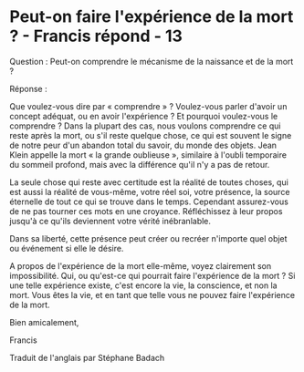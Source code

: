 # Peut-on faire l'expérience de la mort ? - Francis répond - 13

 

 

 

 

 

Question : Peut-on comprendre le m&eacute;canisme de la naissance et de la mort ?

R&eacute;ponse :

Que voulez-vous dire par &laquo;&nbsp;comprendre&nbsp;&raquo; ? Voulez-vous parler d'avoir un concept ad&eacute;quat, ou en avoir l'exp&eacute;rience ? Et pourquoi voulez-vous le comprendre ? Dans la plupart des cas, nous voulons comprendre ce qui reste apr&egrave;s la mort, ou s'il reste quelque chose, ce qui est souvent le signe de notre peur d'un abandon total du savoir, du monde des objets. Jean Klein appelle la mort &laquo;&nbsp;la grande oublieuse&nbsp;&raquo;, similaire &agrave; l'oubli temporaire du sommeil profond, mais avec la diff&eacute;rence qu'il n'y a pas de retour.

La seule chose qui reste avec certitude est la r&eacute;alit&eacute; de toutes choses, qui est aussi la r&eacute;alit&eacute; de vous-m&ecirc;me, votre r&eacute;el soi, votre pr&eacute;sence, la source &eacute;ternelle de tout ce qui se trouve dans le temps. Cependant assurez-vous de ne pas tourner ces mots en une croyance. R&eacute;fl&eacute;chissez &agrave; leur propos jusqu'&agrave; ce qu'ils deviennent votre v&eacute;rit&eacute; in&eacute;branlable.

Dans sa libert&eacute;, cette pr&eacute;sence peut cr&eacute;er ou recr&eacute;er n'importe quel objet ou &eacute;v&eacute;nement si elle le d&eacute;sire.

A propos de l'exp&eacute;rience de la mort elle-m&ecirc;me, voyez clairement son impossibilit&eacute;. Qui, ou qu'est-ce qui pourrait faire l'exp&eacute;rience de la mort ? Si une telle exp&eacute;rience existe, c'est encore la vie, la conscience, et non la mort. Vous &ecirc;tes la vie, et en tant que telle vous ne pouvez faire l'exp&eacute;rience de la mort.

Bien amicalement,

Francis

 

Traduit de l'anglais par St&eacute;phane Badach

